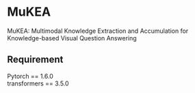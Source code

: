 # MuKEA
MuKEA: Multimodal Knowledge Extraction and Accumulation for Knowledge-based Visual Question Answering

## Requirement
Pytorch == 1.6.0          
transformers == 3.5.0

